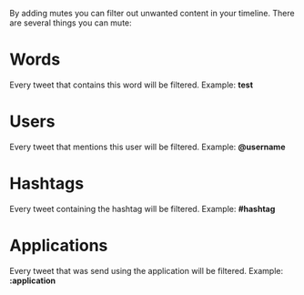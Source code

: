 ﻿By adding mutes you can filter out unwanted content in your timeline.
There are several things you can mute:

# Words
Every tweet that contains this word will be filtered.
Example: **test**

# Users
Every tweet that mentions this user will be filtered.
Example: **@username**

# Hashtags
Every tweet containing the hashtag will be filtered.
Example: **#hashtag**

# Applications
Every tweet that was send using the application will be filtered.
Example: **:application**